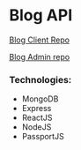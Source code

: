 # Blog API

<p><a href="https://github.com/kumang-subba/blog-client" target="_blank" rel="noopener noreferrer">Blog Client Repo</a></p>

<p> <a href="https://github.com/kumang-subba/Blog-api-admin" target="_blank" rel="noopener noreferrer">Blog Admin repo</a></p>

 <h3>Technologies:</h3>
  <ul>
  <li>MongoDB</li>
  <li>Express</li>
  <li>ReactJS</li>
  <li>NodeJS</li>
  <li>PassportJS</li>
 </ul>
